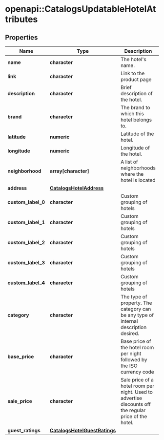 # openapi::CatalogsUpdatableHotelAttributes


## Properties
Name | Type | Description | Notes
------------ | ------------- | ------------- | -------------
**name** | **character** | The hotel&#39;s name. | [optional] 
**link** | **character** | Link to the product page | [optional] 
**description** | **character** | Brief description of the hotel. | [optional] 
**brand** | **character** | The brand to which this hotel belongs to. | [optional] 
**latitude** | **numeric** | Latitude of the hotel. | [optional] 
**longitude** | **numeric** | Longitude of the hotel. | [optional] 
**neighborhood** | **array[character]** | A list of neighborhoods where the hotel is located | [optional] 
**address** | [**CatalogsHotelAddress**](CatalogsHotelAddress.md) |  | [optional] 
**custom_label_0** | **character** | Custom grouping of hotels | [optional] 
**custom_label_1** | **character** | Custom grouping of hotels | [optional] 
**custom_label_2** | **character** | Custom grouping of hotels | [optional] 
**custom_label_3** | **character** | Custom grouping of hotels | [optional] 
**custom_label_4** | **character** | Custom grouping of hotels | [optional] 
**category** | **character** | The type of property. The category can be any type of internal description desired. | [optional] 
**base_price** | **character** | Base price of the hotel room per night followed by the ISO currency code | [optional] 
**sale_price** | **character** | Sale price of a hotel room per night. Used to advertise discounts off the regular price of the hotel. | [optional] 
**guest_ratings** | [**CatalogsHotelGuestRatings**](CatalogsHotelGuestRatings.md) |  | [optional] 


